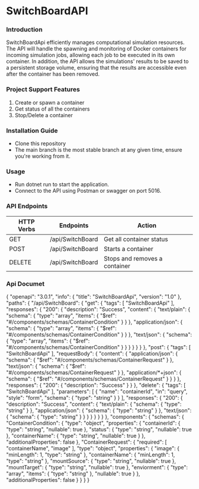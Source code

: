 # SwitchBoardAPI

### Introduction
SwitchBoardApi efficiently manages computational simulation resources. The API will handle the spawning and monitoring of Docker containers for incoming simulation jobs, allowing each job to be executed in its own container. In addition, the API allows the simulations' results to be saved to a persistent storage volume, ensuring that the results are accessible even after the container has been removed.

### Project Support Features
1. Create or spawn a container
2. Get status of all the containers
3. Stop/Delete a container

### Installation Guide
* Clone this repository
* The main branch is the most stable branch at any given time, ensure you're working from it.

### Usage
* Run dotnet run to start the application.
* Connect to the API using Postman or swagger on port 5016.

### API Endpoints
| HTTP Verbs | Endpoints | Action |
| --- | --- | --- |
| GET | /api/SwitchBoard | Get all container status |
| POST | /api/SwitchBoard | Starts a container |
| DELETE | /api/SwitchBoard | Stops and removes a container |

### Api Documet
{
  "openapi": "3.0.1",
  "info": {
    "title": "SwitchBoardApi",
    "version": "1.0"
  },
  "paths": {
    "/api/SwitchBoard": {
      "get": {
        "tags": [
          "SwitchBoardApi"
        ],
        "responses": {
          "200": {
            "description": "Success",
            "content": {
              "text/plain": {
                "schema": {
                  "type": "array",
                  "items": {
                    "$ref": "#/components/schemas/ContainerCondition"
                  }
                }
              },
              "application/json": {
                "schema": {
                  "type": "array",
                  "items": {
                    "$ref": "#/components/schemas/ContainerCondition"
                  }
                }
              },
              "text/json": {
                "schema": {
                  "type": "array",
                  "items": {
                    "$ref": "#/components/schemas/ContainerCondition"
                  }
                }
              }
            }
          }
        }
      },
      "post": {
        "tags": [
          "SwitchBoardApi"
        ],
        "requestBody": {
          "content": {
            "application/json": {
              "schema": {
                "$ref": "#/components/schemas/ContainerRequest"
              }
            },
            "text/json": {
              "schema": {
                "$ref": "#/components/schemas/ContainerRequest"
              }
            },
            "application/*+json": {
              "schema": {
                "$ref": "#/components/schemas/ContainerRequest"
              }
            }
          }
        },
        "responses": {
          "200": {
            "description": "Success"
          }
        }
      },
      "delete": {
        "tags": [
          "SwitchBoardApi"
        ],
        "parameters": [
          {
            "name": "containerId",
            "in": "query",
            "style": "form",
            "schema": {
              "type": "string"
            }
          }
        ],
        "responses": {
          "200": {
            "description": "Success",
            "content": {
              "text/plain": {
                "schema": {
                  "type": "string"
                }
              },
              "application/json": {
                "schema": {
                  "type": "string"
                }
              },
              "text/json": {
                "schema": {
                  "type": "string"
                }
              }
            }
          }
        }
      }
    }
  },
  "components": {
    "schemas": {
      "ContainerCondition": {
        "type": "object",
        "properties": {
          "containerId": {
            "type": "string",
            "nullable": true
          },
          "status": {
            "type": "string",
            "nullable": true
          },
          "containerName": {
            "type": "string",
            "nullable": true
          }
        },
        "additionalProperties": false
      },
      "ContainerRequest": {
        "required": [
          "containerName",
          "image"
        ],
        "type": "object",
        "properties": {
          "image": {
            "minLength": 1,
            "type": "string"
          },
          "containerName": {
            "minLength": 1,
            "type": "string"
          },
          "mountSource": {
            "type": "string",
            "nullable": true
          },
          "mountTarget": {
            "type": "string",
            "nullable": true
          },
          "enviorment": {
            "type": "array",
            "items": {
              "type": "string"
            },
            "nullable": true
          }
        },
        "additionalProperties": false
      }
    }
  }
}
